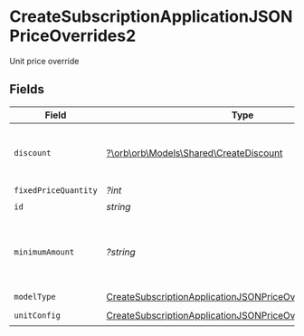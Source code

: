 # CreateSubscriptionApplicationJSONPriceOverrides2

Unit price override


## Fields

| Field                                                                                                                                               | Type                                                                                                                                                | Required                                                                                                                                            | Description                                                                                                                                         | Example                                                                                                                                             |
| --------------------------------------------------------------------------------------------------------------------------------------------------- | --------------------------------------------------------------------------------------------------------------------------------------------------- | --------------------------------------------------------------------------------------------------------------------------------------------------- | --------------------------------------------------------------------------------------------------------------------------------------------------- | --------------------------------------------------------------------------------------------------------------------------------------------------- |
| `discount`                                                                                                                                          | [?\orb\orb\Models\Shared\CreateDiscount](../../models/shared/CreateDiscount.md)                                                                     | :heavy_minus_sign:                                                                                                                                  | The subscription's override discount for this price.                                                                                                |                                                                                                                                                     |
| `fixedPriceQuantity`                                                                                                                                | *?int*                                                                                                                                              | :heavy_minus_sign:                                                                                                                                  | N/A                                                                                                                                                 |                                                                                                                                                     |
| `id`                                                                                                                                                | *string*                                                                                                                                            | :heavy_check_mark:                                                                                                                                  | N/A                                                                                                                                                 |                                                                                                                                                     |
| `minimumAmount`                                                                                                                                     | *?string*                                                                                                                                           | :heavy_minus_sign:                                                                                                                                  | The subscription's override minimum amount for this price.                                                                                          | 1.23                                                                                                                                                |
| `modelType`                                                                                                                                         | [CreateSubscriptionApplicationJSONPriceOverrides2ModelType](../../models/operations/CreateSubscriptionApplicationJSONPriceOverrides2ModelType.md)   | :heavy_check_mark:                                                                                                                                  | N/A                                                                                                                                                 | unit                                                                                                                                                |
| `unitConfig`                                                                                                                                        | [CreateSubscriptionApplicationJSONPriceOverrides2UnitConfig](../../models/operations/CreateSubscriptionApplicationJSONPriceOverrides2UnitConfig.md) | :heavy_check_mark:                                                                                                                                  | N/A                                                                                                                                                 |                                                                                                                                                     |